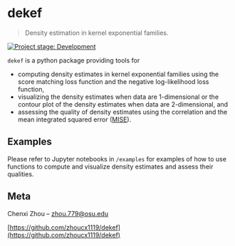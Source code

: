 # dekef
> Density estimation in kernel exponential families. 

[![Project stage: Development][project-stage-badge: Development]][project-stage-page]

<!---[![NPM Version][npm-image]][npm-url]
[![Build Status][travis-image]][travis-url]
[![Downloads Stats][npm-downloads]][npm-url]--->

`dekef` is a python package providing tools for 

- computing density estimates in kernel exponential families using the score matching
  loss function and the negative log-likelihood loss function, 
- visualizing the density estimates when data are 1-dimensional or 
  the contour plot of the density estimates when data are 
  2-dimensional, and
- assessing the quality of density estimates using the correlation and 
  the mean integrated squared error ([MISE](https://en.wikipedia.org/wiki/Mean_integrated_squared_error)).
  
<!---
## Installation

OS X & Linux:

```sh
npm install my-crazy-module --save
```

Windows:

```sh
edit autoexec.bat
```
--->

## Examples

Please refer to Jupyter notebooks in `/examples` for examples of 
how to use functions to compute and visualize density estimates 
and assess their qualities. 

<!---
## Development setup

Describe how to install all development dependencies and how to run an automated test-suite of some kind. Potentially do this for multiple platforms.

```sh
make install
npm test
```
--->

<!---
## History

* 0.3
    * Add Jupyter notebooks in `/examples` - February 15, 2021
  
* 0.2
    * Update functions of visualizing density estimates  - February 14, 2021

* 0.1
    * Work in progress - February 11, 2021
--->

## Meta

Chenxi Zhou – zhou.779@osu.edu

[https://github.com/zhoucx1119/dekef](https://github.com/zhoucx1119/dekef)

<!---
## Contributing

1. Fork it (<https://github.com/yourname/yourproject/fork>)
2. Create your feature branch (`git checkout -b feature/fooBar`)
3. Commit your changes (`git commit -am 'Add some fooBar'`)
4. Push to the branch (`git push origin feature/fooBar`)
5. Create a new Pull Request
--->

<!-- Markdown link & img dfn's -->
[project-stage-badge: Development]: https://img.shields.io/badge/Project%20Stage-Development-yellowgreen.svg
[project-stage-page]: https://blog.pother.ca/project-stages/
[npm-image]: https://img.shields.io/npm/v/datadog-metrics.svg?style=flat-square
[npm-url]: https://npmjs.org/package/datadog-metrics
[npm-downloads]: https://img.shields.io/npm/dm/datadog-metrics.svg?style=flat-square
[travis-image]: https://img.shields.io/travis/dbader/node-datadog-metrics/master.svg?style=flat-square
[travis-url]: https://travis-ci.org/dbader/node-datadog-metrics
[wiki]: https://github.com/yourname/yourproject/wiki
